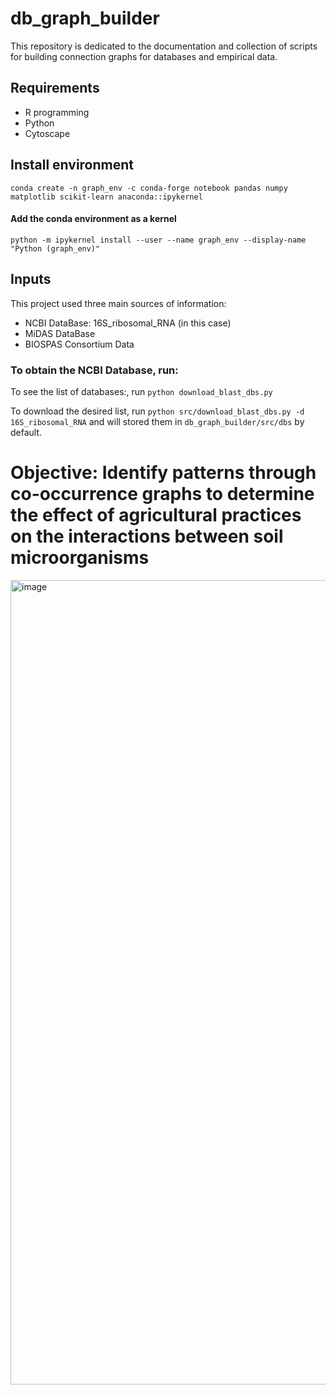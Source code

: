 # db_graph_builder
This repository is dedicated to the documentation and collection of scripts for building connection graphs for databases and empirical data.

## Requirements
- R programming
- Python
- Cytoscape

## Install environment
`conda create -n graph_env -c conda-forge notebook pandas numpy matplotlib scikit-learn anaconda::ipykernel`

#### Add the conda environment as a kernel
`python -m ipykernel install --user --name graph_env --display-name "Python (graph_env)"`

## Inputs
This project used three main sources of information:
- NCBI DataBase: 16S_ribosomal_RNA (in this case)
- MiDAS DataBase
- BIOSPAS Consortium Data

### To obtain the NCBI Database, run:
To see the list of databases:, run `python download_blast_dbs.py`

To download the desired list, run `python src/download_blast_dbs.py -d 16S_ribosomal_RNA` and will stored them in `db_graph_builder/src/dbs` by default.

# Objective: Identify patterns through co-occurrence graphs to determine the effect of agricultural practices on the interactions between soil microorganisms 
<img width="1270" height="1287" alt="image" src="https://github.com/user-attachments/assets/80530fba-5bd4-4fc5-be3d-803c96426c1d" />
